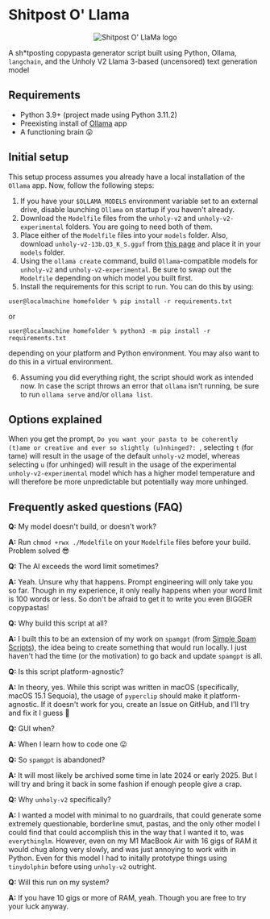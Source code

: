 # Shitpost O' Llama

<p align="center">
  <img src="https://i.ibb.co/MpDxBtn/Shitpost-O-logo-2.png" alt="Shitpost O' LlaMa logo">
</p>


A sh*tposting copypasta generator script built using Python, Ollama, `langchain`, and the Unholy V2 Llama 3-based (uncensored) text generation model

## Requirements
* Python 3.9+ (project made using Python 3.11.2)
* Preexisting install of [Ollama](https://github.com/lloydchang/ollama-ollama) app
* A functioning brain 😛

## Initial setup
This setup process assumes you already have a local installation of the `Ollama` app. Now, follow the following steps:

1. If you have your `$OLLAMA_MODELS` environment variable set to an external drive, disable launching `Ollama` on startup if you haven't already.
2. Download the `Modelfile` files from the `unholy-v2` and `unholy-v2-experimental` folders. You are going to need both of them.
3. Place either of the `Modelfile` files into your `models` folder. Also, download `unholy-v2-13b.Q3_K_S.gguf` from [this page](https://huggingface.co/TheBloke/Unholy-v2-13B-GGUF/tree/main?not-for-all-audiences=true) and place it in your `models` folder.
4. Using the `ollama create` command, build `Ollama`-compatible models for `unholy-v2` and `unholy-v2-experimental`. Be sure to swap out the `Modelfile` depending on which model you built first.
5. Install the requirements for this script to run. You can do this by using:
```console
user@localmachine homefolder % pip install -r requirements.txt
```
or

```console
user@localmachine homefolder % python3 -m pip install -r requirements.txt
```

depending on your platform and Python environment. You may also want to do this in a virtual environment.

6. Assuming you did everything right, the script should work as intended now. In case the script throws an error that `ollama` isn't running, be sure to run `ollama serve` and/or `ollama list`.

## Options explained

When you get the prompt, `Do you want your pasta to be coherently (t)ame or creative and ever so slightly (u)nhinged?: `, selecting `t` (for tame) will result in the usage of the default `unholy-v2` model, whereas selecting `u` (for unhinged) will result in the usage of the experimental `unholy-v2-experimental` model which has a higher model temperature and will therefore be more unpredictable but potentially way more unhinged.

## Frequently asked questions (FAQ)

**Q:** My model doesn't build, or doesn't work?

**A:** Run `chmod +rwx ./Modelfile` on your `Modelfile` files before your build. Problem solved 😎

**Q:** The AI exceeds the word limit sometimes?

**A:** Yeah. Unsure why that happens. Prompt engineering will only take you so far. Though in my experience, it only really happens when your word limit is 100 words or less. So don't be afraid to get it to write you even BIGGER copypastas!

**Q:** Why build this script at all?

**A:** I built this to be an extension of my work on `spamgpt` (from [Simple Spam Scripts](https://github.com/KiwiSingh/Simple-Spam-Scripts)), the idea being to create something that would run locally. I just haven't had the time (or the motivation) to go back and update `spamgpt` is all.

**Q:** Is this script platform-agnostic?

**A:** In theory, yes. While this script was written in macOS (specifically, macOS 15.1 Sequoia), the usage of `pyperclip` should make it platform-agnostic. If it doesn't work for you, create an Issue on GitHub, and I'll try and fix it I guess 🥲

**Q:** GUI when?

**A:** When I learn how to code one 😛

**Q:** So `spamgpt` is abandoned?

**A:** It will most likely be archived some time in late 2024 or early 2025. But I will try and bring it back in some fashion if enough people give a crap.

**Q:** Why `unholy-v2` specifically?

**A:** I wanted a model with minimal to no guardrails, that could generate some extremely questionable, borderline smut, pastas, and the only other model I could find that could accomplish this in the way that I wanted it to, was `everythinglm`. However, even on my M1 MacBook Air with 16 gigs of RAM it would chug along very slowly, and was just annoying to work with in Python. Even for this model I had to initally prototype things using `tinydolphin` before using `unholy-v2` outright.

**Q:** Will this run on my system?

**A:** If you have 10 gigs or more of RAM, yeah. Though you are free to try your luck anyway.
